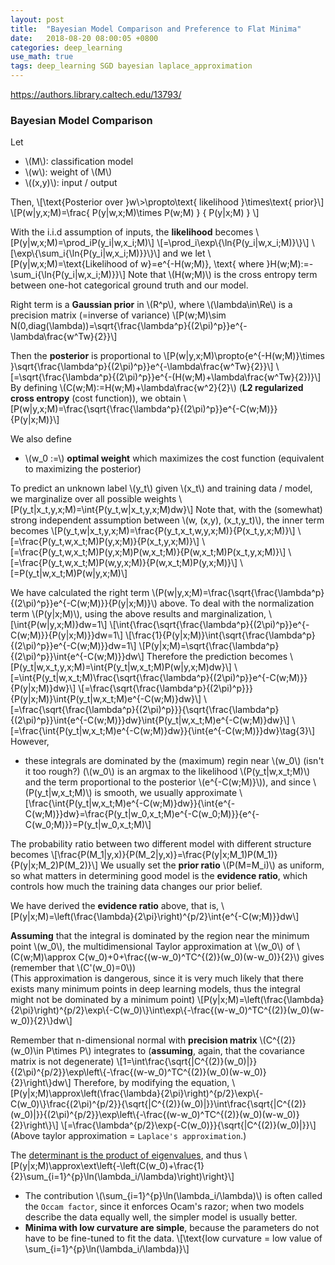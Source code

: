 ```yaml
---
layout: post
title:  "Bayesian Model Comparison and Preference to Flat Minima"
date:   2018-08-20 08:00:05 +0800
categories: deep_learning
use_math: true
tags: deep_learning SGD bayesian laplace_approximation
---
```


<a href="https://authors.library.caltech.edu/13793/" target="_blank">https://authors.library.caltech.edu/13793/</a>  


### Bayesian Model Comparison
Let 
* \\(M\\): classification model
* \\(w\\): weight of \\(M\\)
* \\((x,y)\\): input / output

Then,
\\[\text\{Posterior over \}w\\>\propto\text\{ likelihood \}\times\text\{ prior\}\\]
\\[P(w|y,x;M)=\frac\{
P(y|w,x;M)\times P(w;M)
\}
\{
P(y|x;M)
\}
\\]

With the i.i.d assumption of inputs, the __likelihood__ becomes
\\[P(y|w,x;M)=\prod\_iP(y\_i|w,x\_i;M)\\]
\\[=\prod\_i\exp\\{\ln\{P(y\_i|w,x\_i;M)\}\\}\\]
\\[\exp\\{\sum\_i\{\ln\{P(y\_i|w,x\_i;M)\}\}\\}\\]
and we let
\\[P(y|w,x;M)=\text\{Likelihood of w\}=e^\{-H(w;M)\}, \text\{ where \}H(w;M):=-\sum\_i\{\ln\{P(y\_i|w,x\_i;M)\}\}\\]
Note that \\(H(w;M)\\) is the cross entropy term between one-hot categorical ground truth and our model.

Right term is a __Gaussian prior__ in \\(R^p\\), where \\(\lambda\in\Re\\) is a precision matrix (=inverse of variance)
\\[P(w;M)\sim N(0,diag(\lambda))=\sqrt\{\frac\{\lambda^p\}\{(2\pi)^p\}\}e^\{-\lambda\frac\{w^Tw\}\{2\}\}\\]

Then the __posterior__ is proportional to
\\[P(w|y,x;M)\propto\{e^\{-H(w;M)\}\times \}\sqrt\{\frac\{\lambda^p\}\{(2\pi)^p\}\}e^\{-\lambda\frac\{w^Tw\}\{2\}\}\\]
\\[=\sqrt\{\frac\{\lambda^p\}\{(2\pi)^p\}\}e^\{-(H(w;M)+\lambda\frac\{w^Tw\}\{2\})\}\\]
By defining \\(C(w;M):=H(w;M)+\lambda\frac\{w^2\}\{2\}\\) (__L2 regularized cross entropy__ (cost function)), we obtain
\\[P(w|y,x;M)=\frac\{\sqrt\{\frac\{\lambda^p\}\{(2\pi)^p\}\}e^\{-C(w;M)\}\}\{P(y|x;M)\}\\]

We also define 
* \\(w_0 :=\\) __optimal weight__ which maximizes the cost function (equivalent to maximizing the posterior)

To predict an unknown label \\(y_t\\) given \\(x_t\\) and training data / model, we marginalize over all possible weights
\\[P(y_t|x_t,y,x;M)=\int\{P(y_t,w|x_t,y,x;M)dw\}\\]
Note that, with the (somewhat) strong independent assumption between \\(w, (x,y), (x_t,y_t)\\), the inner term becomes
\\[P(y_t,w|x_t,y,x;M)=\frac\{P(y_t,x_t,w,y,x;M)\}\{P(x_t,y,x;M)\}\\]
\\[=\frac\{P(y_t,w,x_t;M)P(y,x;M)\}\{P(x_t,y,x;M)\}\\]
\\[=\frac\{P(y_t,w,x_t;M)P(y,x;M)P(w,x_t;M)\}\{P(w,x_t;M)P(x_t,y,x;M)\}\\]
\\[=\frac\{P(y_t,w,x_t;M)P(w,y,x;M)\}\{P(w,x_t;M)P(y,x;M)\}\\]
\\[=P(y_t|w,x_t;M)P(w|y,x;M)\\]


We have calculated the right term \\(P(w|y,x;M)=\frac\{\sqrt\{\frac\{\lambda^p\}\{(2\pi)^p\}\}e^\{-C(w;M)\}\}\{P(y|x;M)\}\\) above. To deal with the normalization term \\(P(y|x;M)\\), using the above results and marginalization,
\\[\int{P(w|y,x;M)}dw=1\\]
\\[\int{\frac\{\sqrt\{\frac\{\lambda^p\}\{(2\pi)^p\}\}e^\{-C(w;M)\}\}\{P(y|x;M)\}}dw=1\\]
\\[\frac\{1\}\{P(y|x;M)\}\int{\sqrt\{\frac\{\lambda^p\}\{(2\pi)^p\}\}e^\{-C(w;M)\}}dw=1\\]
\\[P(y|x;M)=\sqrt\{\frac\{\lambda^p\}\{(2\pi)^p\}\}\int{e^\{-C(w;M)\}}dw\\]
Therefore the prediction becomes
\\[P(y_t|w,x_t,y,x;M)=\int\{P(y_t|w,x_t;M)P(w|y,x;M)dw\}\\]
\\[=\int\{P(y_t|w,x_t;M)\frac\{\sqrt\{\frac\{\lambda^p\}\{(2\pi)^p\}\}e^\{-C(w;M)\}\}\{P(y|x;M)\}dw\}\\]
\\[=\frac\{\sqrt\{\frac\{\lambda^p\}\{(2\pi)^p\}\}\}\{P(y|x;M)\}\int\{P(y_t|w,x_t;M)e^\{-C(w;M)\}dw\}\\]
\\[=\frac\{\sqrt\{\frac\{\lambda^p\}\{(2\pi)^p\}\}\}\{\sqrt\{\frac\{\lambda^p\}\{(2\pi)^p\}\}\int{e^\{-C(w;M)\}}dw\}\int\{P(y_t|w,x_t;M)e^\{-C(w;M)\}dw\}\\]
\\[=\frac\{\int\{P(y_t|w,x_t;M)e^\{-C(w;M)\}dw\}\}\{\int{e^\{-C(w;M)\}}dw\}\tag\{3\}\\]
However, 
* these integrals are dominated by the (maximum) regin near \\(w_0\\) (isn't it too rough?) (\\(w_0\\) is an argmax to the likelihood \\(P(y_t\|w,x_t;M)\\) and the term proportional to the posterior \\(e^\{-C(w;M)\}\\)), and since \\(P(y_t\|w,x_t;M)\\) is smooth, we usually approximate \\[\frac\{\int\{P(y_t\|w,x_t;M)e^\{-C(w;M)\}dw\}\}\{\int{e^\{-C(w;M)\}}dw\}=\frac\{P(y_t\|w_0,x_t;M)e^\{-C(w_0;M)\}\}\{e^\{-C(w_0;M)\}}=P(y_t\|w_0,x_t;M)\\]

The probability ratio between two different model with different structure becomes
\\[\frac\{P(M_1\|y,x)\}\{P(M_2\|y,x)\}=\frac\{P(y\|x;M\_1)P(M_1)\}\{P(y\|x;M\_2)P(M_2)\}\\]
We usually set the __prior ratio__ \\(P(M=M_i)\\) as uniform, so what matters in determining good model is the __evidence ratio__, which controls how much the training data changes our prior belief.

We have derived the __evidence ratio__ above, that is,
\\[P(y|x;M)=\left(\frac\{\lambda\}\{2\pi\}\right)^\{p/2\}\int{e^\{-C(w;M)\}}dw\\]

__Assuming__ that the integral is dominated by the region near the minimum point \\(w_0\\), the multidimensional Taylor approximation at \\(w_0\\) of \\(C(w;M)\approx C(w_0)+0+\frac\{(w-w_0)^TC^\{(2)\}(w_0)(w-w_0)\}\{2\}\\) gives (remember that \\(C'(w_0)=0\\))  
(This approximation is dangerous, since it is very much likely that there exists many minimum points in deep learning models, thus the integral might not be dominated by a minimum point)
\\[P(y\|x;M)=\left(\frac\{\lambda\}\{2\pi\}\right)^\{p/2\}\exp\\{-C(w_0)\\}\int\exp\\{-\frac\{(w-w_0)^TC^\{(2)\}(w_0)(w-w_0)\}\{2\}\\}dw\\]

Remember that n-dimensional normal with __precision matrix__ \\(C^\{(2)\}(w_0)\in P\times P\\) integrates to (__assuming__, again, that the covariance matrix is not degenerate)
\\[1=\int\frac\{\sqrt\{\|C^\{(2)\}(w_0)\|\}\}\{(2\pi)^\{p/2\}\}\exp\left\\{-\frac\{(w-w_0)^TC^\{(2)\}(w_0)(w-w_0)\}\{2\}\right\\}dw\\]
Therefore, by modifying the equation,
\\[P(y\|x;M)\approx\left(\frac\{\lambda\}\{2\pi\}\right)^\{p/2\}\exp\\{-C(w_0)\\}\frac\{(2\pi)^\{p/2\}\}\{\sqrt\{\|C^\{(2)\}(w_0)\|\}\}\int\frac\{\sqrt\{\|C^\{(2)\}(w_0)\|\}\}\{(2\pi)^\{p/2\}\}\exp\left\\{-\frac\{(w-w_0)^TC^\{(2)\}(w_0)(w-w_0)\}\{2\}\right\\}\\]
\\[=\frac\{\lambda^\{p/2\}\exp\{-C(w_0)\}\}\{\sqrt\{\|C^\{(2)\}(w_0)\|\}\}\\]
(Above taylor approximation = `Laplace's approximation`.)

The <a href="{{site.url}}/linear_algebra/2018/05/09/characteristic-equ.html#apps" target="blank">determinant is the product of eigenvalues</a>, and thus
\\[P(y\|x;M)\approx\ext\left{-\left(C(w_0)+\frac\{1\}\{2\}\sum\_\{i=1\}^\{p\}\ln(\lambda_i/\lambda)\right)\right}\\]
* The contribution \\(\sum\_\{i=1\}^\{p\}\ln(\lambda_i/\lambda)\\) is often called the `Occam factor`, since it enforces Ocam's razor; when two models describe the data equally well, the simpler model is usually better. 
* __Minima with low curvature are simple__, because the parameters do not have to be fine-tuned to fit the data.
\\[\text\{low curvature = low value of \sum\_\{i=1\}^\{p\}\ln(\lambda_i/\lambda)\}\\]
